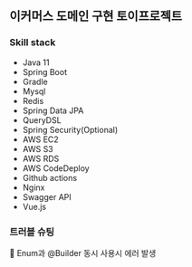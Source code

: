 ## 이커머스 도메인 구현 토이프로젝트 

### Skill stack 

- Java 11
- Spring Boot
- Gradle
- Mysql
- Redis
- Spring Data JPA 
- QueryDSL
- Spring Security(Optional)
- AWS EC2
- AWS S3
- AWS RDS
- AWS CodeDeploy
- Github actions
- Nginx
- Swagger API 
- Vue.js

### 트러블 슈팅

📌 Enum과 @Builder 동시 사용시 에러 발생 